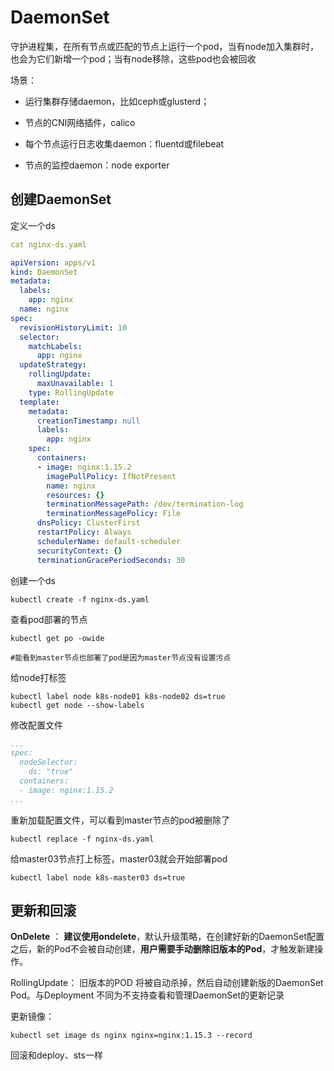 # DaemonSet

守护进程集，在所有节点或匹配的节点上运行一个pod，当有node加入集群时，也会为它们新增一个pod；当有node移除，这些pod也会被回收

场景：

- 运行集群存储daemon，比如ceph或glusterd；

- 节点的CNI网络插件，calico

- 每个节点运行日志收集daemon：fluentd或filebeat

- 节点的监控daemon：node exporter


## 创建DaemonSet

定义一个ds

```yaml
cat nginx-ds.yaml

apiVersion: apps/v1
kind: DaemonSet
metadata:
  labels:
    app: nginx
  name: nginx
spec:
  revisionHistoryLimit: 10
  selector:
    matchLabels:
      app: nginx
  updateStrategy:
    rollingUpdate:
      maxUnavailable: 1
    type: RollingUpdate
  template:
    metadata:
      creationTimestamp: null
      labels:
        app: nginx
    spec:
      containers:
      - image: nginx:1.15.2
        imagePullPolicy: IfNotPresent
        name: nginx
        resources: {}
        terminationMessagePath: /dev/termination-log
        terminationMessagePolicy: File
      dnsPolicy: ClusterFirst
      restartPolicy: Always
      schedulerName: default-scheduler
      securityContext: {}
      terminationGracePeriodSeconds: 30
```

创建一个ds

```shell
kubectl create -f nginx-ds.yaml
```

查看pod部署的节点

```shell
kubectl get po -owide

#能看到master节点也部署了pod是因为master节点没有设置污点
```

给node打标签

```shell
kubectl label node k8s-node01 k8s-node02 ds=true
kubectl get node --show-labels
```

修改配置文件

```yaml
...
spec:
  nodeSelector:
    ds: "true"
  containers:
  - image: nginx:1.15.2
...
```

重新加载配置文件，可以看到master节点的pod被删除了

```shell
kubectl replace -f nginx-ds.yaml
```

给master03节点打上标签，master03就会开始部署pod

```shell
kubectl label node k8s-master03 ds=true
```

## 更新和回滚

**OnDelete** ： **建议使用ondelete**，默认升级策略，在创建好新的DaemonSet配置之后，新的Pod不会被自动创建，**用户需要手动删除旧版本的Pod**，才触发新建操作。

RollingUpdate： 旧版本的POD 将被自动杀掉，然后自动创建新版的DaemonSet Pod。与Deployment 不同为不支持查看和管理DaemonSet的更新记录

更新镜像：

```shell
kubectl set image ds nginx nginx=nginx:1.15.3 --record
```

回滚和deploy、sts一样

